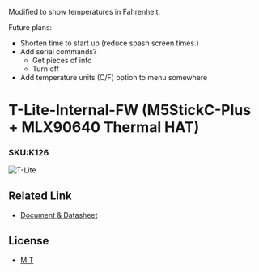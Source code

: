 Modified to show temperatures in Fahrenheit.

Future plans:
- Shorten time to start up (reduce spash screen times.)
- Add serial commands?
  - Get pieces of info
  - Turn off
- Add temperature units (C/F) option to menu somewhere

# T-Lite-Internal-FW (M5StickC-Plus + MLX90640 Thermal HAT)

### SKU:K126

![T-Lite](https://static-cdn.m5stack.com/resource/docs/products/app/T-Lite/img-1b8ebe07-4556-4641-a487-b6fe6bf8b0c6.jpg)

## Related Link

- [Document & Datasheet](https://docs.m5stack.com/en/app/T-Lite)

## License

- [MIT](LICENSE)

